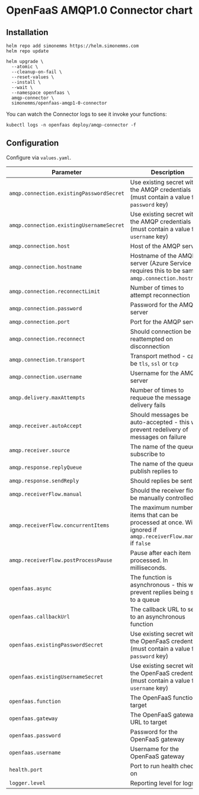 # OpenFaaS AMQP1.0 Connector chart

## Installation

```shell
helm repo add simonemms https://helm.simonemms.com
helm repo update

helm upgrade \
  --atomic \
  --cleanup-on-fail \
  --reset-values \
  --install \
  --wait \
  --namespace openfaas \
  amqp-connector \
  simonemms/openfaas-amqp1-0-connector
```

You can watch the Connector logs to see it invoke your functions:

```
kubectl logs -n openfaas deploy/amqp-connector -f
```

## Configuration

Configure via `values.yaml`.

| Parameter | Description | Default |
|-----------|-------------|---------|
| `amqp.connection.existingPasswordSecret` | Use existing secret with the AMQP credentials (must contain a value for `password` key) | `<nil>` |
| `amqp.connection.existingUsernameSecret` | Use existing secret with the AMQP credentials (must contain a value for `username` key) | `<nil>` |
| `amqp.connection.host` | Host of the AMQP server | `<nil>` |
| `amqp.connection.hostname` | Hostname of the AMQP server (Azure Service Bus requires this to be same as `amqp.connection.hostname`) | `<nil>` |
| `amqp.connection.reconnectLimit` | Number of times to attempt reconnection | `5` |
| `amqp.connection.password` | Password for the AMQP server | `<nil>` |
| `amqp.connection.port` | Port for the AMQP server | `5672` |
| `amqp.connection.reconnect` | Should connection be reattempted on disconnection | `true` |
| `amqp.connection.transport` | Transport method - can be `tls`, `ssl` or `tcp` | `<nil>` |
| `amqp.connection.username` | Username for the AMQP server | `<nil>` |
| `amqp.delivery.maxAttempts` | Number of times to requeue the message if delivery fails | `3` |
| `amqp.receiver.autoAccept` | Should messages be auto-accepted - this will prevent redelivery of messages on failure | `false` |
| `amqp.receiver.source` | The name of the queue to subscribe to | `openfaas` |
| `amqp.response.replyQueue` | The name of the queue to publish replies to | `openfaas_reply` |
| `amqp.response.sendReply` | Should replies be sent | `true` |
| `amqp.receiverFlow.manual` | Should the receiver flow be manually controlled | `false` |
| `amqp.receiverFlow.concurrentItems` | The maximum number of items that can be processed at once. Will be ignored if `amqp.receiverFlow.manual` if `false` | `500` |
| `amqp.receiverFlow.postProcessPause` | Pause after each item is processed. In milliseconds. | `0` |
| `openfaas.async` | The function is asynchronous - this will prevent replies being sent to a queue | `false` |
| `openfaas.callbackUrl` | The callback URL to send to an asynchronous function | `<nil>` |
| `openfaas.existingPasswordSecret` | Use existing secret with the OpenFaaS credentials (must contain a value for `password` key) | `<nil>` |
| `openfaas.existingUsernameSecret` | Use existing secret with the OpenFaaS credentials (must contain a value for `username` key) | `<nil>` |
| `openfaas.function` | The OpenFaaS function to target | `<nil>` |
| `openfaas.gateway` | The OpenFaaS gateway URL to target | `<nil>` |
| `openfaas.password` | Password for the OpenFaaS gateway | `<nil>` |
| `openfaas.username` | Username for the OpenFaaS gateway | `<nil>` |
| `health.port` | Port to run health checks on | `3000` |
| `logger.level` | Reporting level for logs | `trace` |
